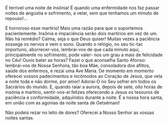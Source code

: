 É terrível uma noite de insônia! É quando uma enfermidade nos faz passar noites de angústia e sofrimento, a velar, sem que tenhamos um minuto de repouso!\...

É horroroso esse martírio! Mais uma razão para que o suportemos pacientemente. Insônia e impaciência serão dois martírios em vez de um. Não há remédio? Calma, seja o que Deus quiser! Muitas vezes a paciência sossega os nervos e vem o sono. Quando o relógio, no seu tic-tac importuno, aborrecer-vos, lembrai-vos de que cada minuto aqui, principalmente no sofrimento, pode valer- nos um grau a mais de felicidade no Céu! Ouvis bater as horas? Fazei o que aconselha Santo Afonso: lembrai-vos de Nossa Senhora, tão boa Mãe, consoladora dos aflitos, saúde dos enfermos, e rezai uma Ave Maria. De momento em momento oferecei vossos padecimentos e incômodos ao Coração de Jesus, que vela a noite toda e não dorme, por amor! Adorai-O no Seu sofrer em todos os Sacrários do mundo. E, quando raiar a aurora, depois de sete, oito horas de insônia e martírio, sentir-vos-ei felizes oferecendo a Jesus os tesouros de paciência e conformidade, adquiridos durante a noite. É a nossa hora santa, em união com as agonias da noite santa de Getsêmani!

Não podeis rezar no leito de dores? Oferecei a Nosso Senhor as vossas noites santas.